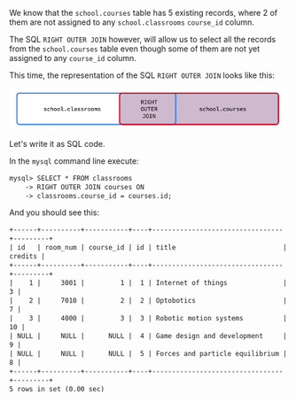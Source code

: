 We know that the `school.courses` table has 5 existing records, where 2 of them are not assigned to any `school.classrooms` `course_id` column.

The SQL `RIGHT OUTER JOIN` however, will allow us to select all the records from the `school.courses` table even though some of them are not yet assigned to any `course_id` column.

This time, the representation of the SQL `RIGHT OUTER JOIN` looks like this: 

![sql-5-right-outer-join.png](.guides/img/sql-5-right-outer-join.png)

Let's write it as SQL code.

In the `mysql` command line execute: 

```
mysql> SELECT * FROM classrooms
    -> RIGHT OUTER JOIN courses ON
    -> classrooms.course_id = courses.id;
```

And you should see this: 

```
+------+----------+-----------+----+---------------------------------+---------+
| id   | room_num | course_id | id | title                           | credits |
+------+----------+-----------+----+---------------------------------+---------+
|    1 |     3001 |         1 |  1 | Internet of things              |       3 |
|    2 |     7010 |         2 |  2 | Optobotics                      |       7 |
|    3 |     4000 |         3 |  3 | Robotic motion systems          |      10 |
| NULL |     NULL |      NULL |  4 | Game design and development     |       9 |
| NULL |     NULL |      NULL |  5 | Forces and particle equilibrium |       8 |
+------+----------+-----------+----+---------------------------------+---------+
5 rows in set (0.00 sec)
```